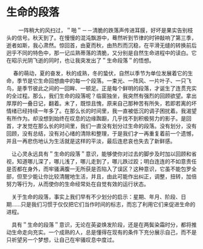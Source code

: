 # 生命的段落
　　  一阵稍大的风扫过，＂啪＂－－清脆的跌落声传进耳膜，好坏是果实告别枝头的信号。秋天到了。在慢慢的混沌飘游中，蓦然听到节律的时钟敲响了第三季，逝者如斯，我心肃然。惊回首，由夏而秋，由热烈而沉稳，在平滑无缝的转换前后迥乎不同的特色中，那一记瓜熟蒂落的清脆，又分别是自然生命进程中的读白。它在昭示光阴飞逝的同时，也让我突发出了＂生命段落＂的悟想。 

　 春的萌动，夏的奋发，秋的成熟，冬的蛰伏，自然以季节为单位发展着它的生命，季节是它生命回想曲中的每一个段落。一束光、一阵风、一片叶子、一只飞鸟，是季节彼此之间的一回眸、一顿足。正是每个鲜明的段落，才诞生了连贯充实的全过程。那么，我们生命的段落呢？临窗独坐，我突然有强烈的回顾欲望。拿出厚厚的一叠日记，翻着。末了，既惊且愧，原来自己那种苦有所失，若即若离的坏情绪已经持续一年多了。在那么长的时间里，我一直被低沉的调子困扰着。我渴望有所作为。却没想到始终在叹息的边缘踟蹰，几乎找不到积极努力的影子。是回首，才发觉在那么长的时间里，我们一直没有划分过生命的段落。没有划分，没有回顾，没有总结，没有对心绪的清除和整理，于是我们才一再重复着前一个遗憾，并且一再悲伤地认为生活就是这样的平淡，最后连悲哀也失去了新鲜感。 

 　让心灵永远具有＂生命的段落＂意识，能够使你对过去的脚步及时加以回顾和省视，知道哪儿深了，哪儿浅了，哪儿走到了，哪儿跌过跤；明白连连的不如意责任是否都在身外，而牢骚满腹一无所获是否陷入了误区？这种意识，它虽不能包罗全部，但至少能让你比较清醒地生活，并且，由此可能作出纠正，调整，扭转，加倍努力等行为，从而使你的生命经常处在自觉有效的运行状态。 

 　关于生命的段落，事实上我们早有不少划分的启示：星期、年月、阶段、日期……只是我们习惯于仅仅把它们当作时间的标志，而忘了利用它们来促进生命的进程。 

 　具有＂生命的段落＂意识，无论在英姿焕发阶段，还是在两鬓染霜时分，都将推动生命走向充实。一个成熟的人，总是懂得在现有的条件下充分展示自己，而不是只祈望另一个梦想，让自己在牢骚叹息中度过。
  